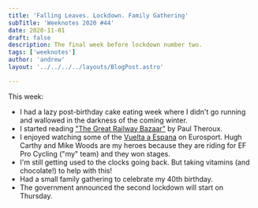 ```yaml
---
title: 'Falling Leaves. Lockdown. Family Gathering'
subTitle: 'Weeknotes 2020 #44'
date: 2020-11-01
draft: false
description: The final week before lockdown number two.
tags: ['weeknotes']
author: 'andrew'
layout: '../../../../layouts/BlogPost.astro'

---
```

This week:

-   I had a lazy post-birthday cake eating week where I didn't go running and wallowed in the darkness of the coming winter.
-   I started reading ["The Great Railway Bazaar"](https://www.amazon.co.uk/Great-Railway-Bazaar-Through-Classics/dp/0141189142) by Paul Theroux.
-   I enjoyed watching some of the [Vuelta a Espana](https://www.lavuelta.es/en/) on Eurosport. Hugh Carthy and Mike Woods are my heroes because they are riding for EF Pro Cycling ("my" team) and they won stages.
-   I'm still getting used to the clocks going back. But taking vitamins (and chocolate!) to help with this!
-   Had a small family gathering to celebrate my 40th birthday.
-   The government announced the second lockdown will start on Thursday.

